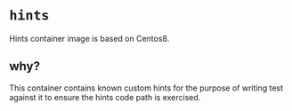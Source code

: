 # `hints`
Hints container image is based on Centos8.

## why?
This container contains known custom hints for the purpose of writing test against it to ensure
the hints code path is exercised.

